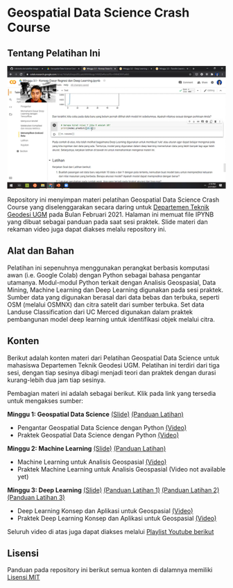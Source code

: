 # Geospatial Data Science Crash Course

## Tentang Pelatihan Ini

![](snapshot.png)

Repository ini menyimpan materi pelatihan Geospatial Data Science Crash Course yang diselenggarakan secara daring untuk [Departemen Teknik Geodesi UGM](http://geodesi.ugm.ac.id/) pada Bulan Februari 2021. Halaman ini memuat file IPYNB yang dibuat sebagai panduan pada saat sesi praktek. Slide materi dan rekaman video juga dapat diakses melalu repository ini.

## Alat dan Bahan

Pelatihan ini sepenuhnya menggunakan perangkat berbasis komputasi awan (i.e. Google Colab) dengan Python sebagai bahasa pengantar utamanya. Modul-modul Python terkait dengan Analisis Geospasial, Data Mining, Machine Learning dan Deep Learning digunakan pada sesi praktek. Sumber data yang digunakan berasal dari data bebas dan terbuka, seperti OSM (melalui OSMNX) dan citra satelit dari sumber terbuka. Set data Landuse Classification dari UC Merced digunakan dalam praktek pembangunan model deep learning untuk identifikasi objek melalui citra.

## Konten

Berikut adalah konten materi dari Pelatihan Geospatial Data Science untuk mahasiswa Departemen Teknik Geodesi UGM. Pelatihan ini terdiri dari tiga sesi, dengan tiap sesinya dibagi menjadi teori dan praktek dengan durasi kurang-lebih dua jam tiap sesinya. 

Pembagian materi ini adalah sebagai berikut. Klik pada link yang tersedia untuk mengakses sumber:

**Minggu 1: Geospatial Data Science** [(Slide)](https://github.com/danylaksono/gds-crashcourse/raw/main/Slides/Hari%201.%20Pengantar%20Geospatial%20Data%20Science.pptx) [(Panduan Latihan)](https://colab.research.google.com/github/danylaksono/gds-crashcourse/blob/main/Minggu%201%20-%20Pengantar%20Geospatial%20Data%20Science.ipynb)
- Pengantar Geospatial Data Science dengan Python [(Video)](https://youtu.be/oiFxor0lhs8)
- Praktek Geospatial Data Science dengan Python [(Video)](https://youtu.be/-f8lZG44WXE)

**Minggu 2: Machine Learning** [(Slide)](https://github.com/danylaksono/gds-crashcourse/raw/main/Slides/Hari%202.%20Machine%20Learning.pptx) [(Panduan Latihan)](https://colab.research.google.com/github/danylaksono/gds-crashcourse/blob/main/Minggu%202%20-%20Machine%20Learning%20untuk%20Aplikasi%20Geospasial.ipynb)
- Machine Learning untuk Analisis Geospasial [(Video)](https://youtu.be/9K0vN7x2mgU)
- Praktek Machine Learning untuk Analisis Geospasial (Video not available yet) 

**Minggu 3: Deep Learning** [(Slide)](https://github.com/danylaksono/gds-crashcourse/raw/main/Slides/Hari%203.%20Deep%20Learning.pptx) [(Panduan Latihan 1)](https://colab.research.google.com/github/danylaksono/gds-crashcourse/blob/main/Minggu%203.1%20-%20Konsep%20Dasar%20Regresi%20dan%20Deep%20Learning.ipynb) [(Panduan Latihan 2)](https://colab.research.google.com/github/danylaksono/gds-crashcourse/blob/main/Minggu%203.2%20-%20Deep%20Learning%20untuk%20aplikasi%20Geospasial.ipynb) [(Panduan Latihan 3)](https://colab.research.google.com/github/danylaksono/gds-crashcourse/blob/main/Minggu%203.3%20-%20Transfer%20Learning%20dengan%20Pre-trained%20Model.ipynb)
- Deep Learning Konsep dan Aplikasi untuk Geospasial [(Video)](https://youtu.be/mEP-jFqKqDs) 
- Praktek Deep Learning Konsep dan Aplikasi untuk Geospasial [(Video)](https://youtu.be/jjHjC6PnHF0) 

Seluruh video di atas juga dapat diakses melalui [Playlist Youtube berikut](https://youtube.com/playlist?list=PLKQ640mmnxQ85Qz1ONU34nUC7We_xwYSE)


## Lisensi
	
Panduan pada repository ini berikut semua konten di dalamnya memiliki [Lisensi MIT](https://opensource.org/licenses/MIT)